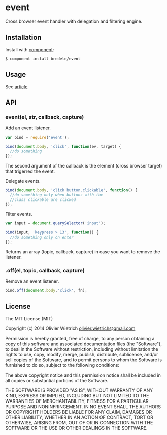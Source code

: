# event

  Cross browser event handler with delegation and filtering engine.

## Installation

  Install with [component](http://component.io):

    $ component install bredele/event

## Usage

See [article](http://bredele.github.io/events)

## API

### event(el, str, callback, capture)

  Add an event listener.

```js
var bind = require('event');

bind(document.body, 'click', function(ev, target) {
  //do something
});
```
The second argument of the callback is the element (cross browser target) that trigerred the event.

  Delegate events.

```js
bind(document.body, 'click button.clickable', function() {
  //do something only when buttons with the 
  //class clickable are clicked
});
```

  Filter events.

```js
var input = document.querySelector('input');

bind(input, 'keypress > 13', function() {
  //do something only on enter
});
```

Returns an array (topic, callback, capture) in case you want to remove the listener.

### .off(el, topic, callback, capture)

 Remove an event listener.

```js
bind.off(document.body,'click', fn);
```

## License

The MIT License (MIT)

Copyright (c) 2014 Olivier Wietrich <olivier.wietrich@gmail.com>

Permission is hereby granted, free of charge, to any person obtaining a copy of this software and associated documentation files (the "Software"), to deal in the Software without restriction, including without limitation the rights to use, copy, modify, merge, publish, distribute, sublicense, and/or sell copies of the Software, and to permit persons to whom the Software is furnished to do so, subject to the following conditions:

The above copyright notice and this permission notice shall be included in all copies or substantial portions of the Software.

THE SOFTWARE IS PROVIDED "AS IS", WITHOUT WARRANTY OF ANY KIND, EXPRESS OR IMPLIED, INCLUDING BUT NOT LIMITED TO THE WARRANTIES OF MERCHANTABILITY, FITNESS FOR A PARTICULAR PURPOSE AND NONINFRINGEMENT. IN NO EVENT SHALL THE AUTHORS OR COPYRIGHT HOLDERS BE LIABLE FOR ANY CLAIM, DAMAGES OR OTHER LIABILITY, WHETHER IN AN ACTION OF CONTRACT, TORT OR OTHERWISE, ARISING FROM, OUT OF OR IN CONNECTION WITH THE SOFTWARE OR THE USE OR OTHER DEALINGS IN THE SOFTWARE.

